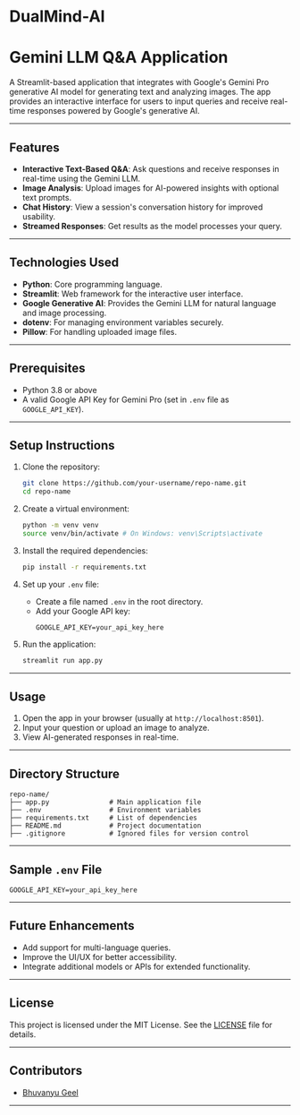 # DualMind-AI

# Gemini LLM Q&A Application

A Streamlit-based application that integrates with Google's Gemini Pro generative AI model for generating text and analyzing images. The app provides an interactive interface for users to input queries and receive real-time responses powered by Google's generative AI.

---

## Features

- **Interactive Text-Based Q&A**: Ask questions and receive responses in real-time using the Gemini LLM.
- **Image Analysis**: Upload images for AI-powered insights with optional text prompts.
- **Chat History**: View a session's conversation history for improved usability.
- **Streamed Responses**: Get results as the model processes your query.

---

## Technologies Used

- **Python**: Core programming language.
- **Streamlit**: Web framework for the interactive user interface.
- **Google Generative AI**: Provides the Gemini LLM for natural language and image processing.
- **dotenv**: For managing environment variables securely.
- **Pillow**: For handling uploaded image files.

---

## Prerequisites

- Python 3.8 or above
- A valid Google API Key for Gemini Pro (set in `.env` file as `GOOGLE_API_KEY`).

---

## Setup Instructions

1. Clone the repository:
   ```bash
   git clone https://github.com/your-username/repo-name.git
   cd repo-name
   ```

2. Create a virtual environment:
   ```bash
   python -m venv venv
   source venv/bin/activate # On Windows: venv\Scripts\activate
   ```

3. Install the required dependencies:
   ```bash
   pip install -r requirements.txt
   ```

4. Set up your `.env` file:
   - Create a file named `.env` in the root directory.
   - Add your Google API key:
     ```env
     GOOGLE_API_KEY=your_api_key_here
     ```

5. Run the application:
   ```bash
   streamlit run app.py
   ```

---

## Usage

1. Open the app in your browser (usually at `http://localhost:8501`).
2. Input your question or upload an image to analyze.
3. View AI-generated responses in real-time.

---

## Directory Structure

```
repo-name/
├── app.py               # Main application file
├── .env                 # Environment variables
├── requirements.txt     # List of dependencies
├── README.md            # Project documentation
├── .gitignore           # Ignored files for version control
```

---

## Sample `.env` File

```env
GOOGLE_API_KEY=your_api_key_here
```

---

## Future Enhancements

- Add support for multi-language queries.
- Improve the UI/UX for better accessibility.
- Integrate additional models or APIs for extended functionality.

---

## License

This project is licensed under the MIT License. See the [LICENSE](LICENSE) file for details.

---

## Contributors

- [Bhuvanyu Geel](https://github.com/bhuvanyu09)

---
